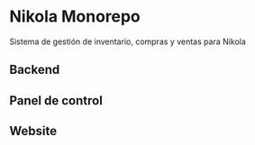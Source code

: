 # Nikola Monorepo

Sistema de gestión de inventario, compras y ventas para Nikola

## Backend

## Panel de control

## Website
